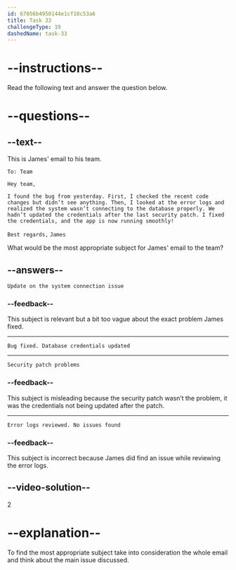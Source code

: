 ```yaml
---
id: 67056b4950144e1cf10c53a6
title: Task 33
challengeType: 19
dashedName: task-33
---
```


<!-- READING -->

# --instructions--

Read the following text and answer the question below.

# --questions--

## --text--

This is James' email to his team.

`To: Team`

`Hey team,`

`I found the bug from yesterday. First, I checked the recent code changes but didn’t see anything. Then, I looked at the error logs and realized the system wasn’t connecting to the database properly. We hadn’t updated the credentials after the last security patch. I fixed the credentials, and the app is now running smoothly!`

`Best regards,`
`James`

What would be the most appropriate subject for James' email to the team?

## --answers--

`Update on the system connection issue`

### --feedback--

This subject is relevant but a bit too vague about the exact problem James fixed.

---

`Bug fixed. Database credentials updated`

---

`Security patch problems`

### --feedback--

This subject is misleading because the security patch wasn’t the problem, it was the credentials not being updated after the patch.

---

`Error logs reviewed. No issues found`

### --feedback--

This subject is incorrect because James did find an issue while reviewing the error logs.

## --video-solution--

2

# --explanation--

To find the most appropriate subject take into consideration the whole email and think about the main issue discussed.
